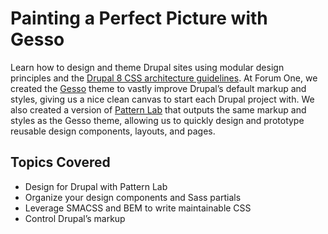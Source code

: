 Painting a Perfect Picture with Gesso
=====================================

Learn how to design and theme Drupal sites using modular design principles and the [Drupal 8 CSS architecture guidelines](https://www.drupal.org/node/1887918). At Forum One, we created the [Gesso](https://www.drupal.org/project/gesso) theme to vastly improve Drupal’s default markup and styles, giving us a nice clean canvas to start each Drupal project with. We also created a version of [Pattern Lab](http://patternlab.io/) that outputs the same markup and styles as the Gesso theme, allowing us to quickly design and prototype reusable design components, layouts, and pages.

## Topics Covered

* Design for Drupal with Pattern Lab
* Organize your design components and Sass partials
* Leverage SMACSS and BEM to write maintainable CSS
* Control Drupal’s markup
